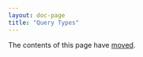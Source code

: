 ```yaml
---
layout: doc-page
title: "Query Types"
---
```


The contents of this page have [moved](./context-functions.md).
